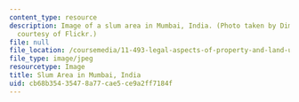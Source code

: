 ```yaml
---
content_type: resource
description: Image of a slum area in Mumbai, India. (Photo taken by Dimrill. Image
  courtesy of Flickr.)
file: null
file_location: /coursemedia/11-493-legal-aspects-of-property-and-land-use-fall-2005/cb68b35435478a77cae5ce9a2ff7184f_11-493f05.jpg
file_type: image/jpeg
resourcetype: Image
title: Slum Area in Mumbai, India
uid: cb68b354-3547-8a77-cae5-ce9a2ff7184f
---
```

